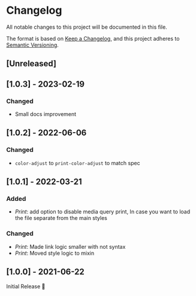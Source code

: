 # Changelog
All notable changes to this project will be documented in this file.

The format is based on [Keep a Changelog](https://keepachangelog.com/en/1.0.0/),
and this project adheres to [Semantic Versioning](https://semver.org/spec/v2.0.0.html).

## [Unreleased]

## [1.0.3] - 2023-02-19
### Changed
- Small docs improvement

## [1.0.2] - 2022-06-06
### Changed
- `color-adjust` to `print-color-adjust` to match spec

## [1.0.1] - 2022-03-21
### Added
- _Print_: add option to disable media query print,
  In case you want to load the file separate from the main styles

### Changed
- _Print_: Made link logic smaller with not syntax
- _Print_: Moved style logic to mixin

## [1.0.0] - 2021-06-22
Initial Release 🎉
